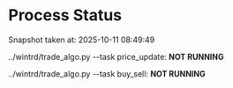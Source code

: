 # Process Status

Snapshot taken at: 2025-10-11 08:49:49

../wintrd/trade_algo.py --task price_update: **NOT RUNNING**

../wintrd/trade_algo.py --task buy_sell: **NOT RUNNING**

